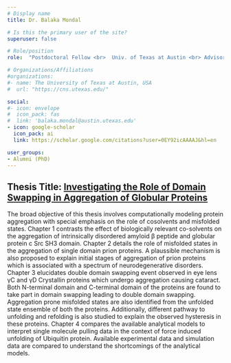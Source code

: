 ```yaml
---
# Display name
title: Dr. Balaka Mondal

# Is this the primary user of the site?
superuser: false

# Role/position
role:  "Postdoctoral Fellow <br>  Univ. of Texas at Austin <br> Advisor: Prof. D. Thirumalai"

# Organizations/Affiliations
#organizations:
#- name: The University of Texas at Austin, USA
#  url: "https://cns.utexas.edu/"

social:
#- icon: envelope
#  icon_pack: fas
#  link: 'balaka.mondal@austin.utexas.edu'
- icon: google-scholar
  icon_pack: ai
  link: https://scholar.google.com/citations?user=0EY92icAAAAJ&hl=en

user_groups:
- Alumni (PhD)
---
```

## Thesis Title:  [Investigating the Role of Domain Swapping in Aggregation of Globular Proteins](https://etd.iisc.ac.in/handle/2005/4515)

The broad objective of this thesis involves computationally modeling protein aggregation with special emphasis on the role of cosolvents and misfolded states. Chapter 1 contrasts the effect of biologically relevant co-solvents on the aggregation of intrinsically disordered amyloid β peptide and globular protein c Src SH3 domain. Chapter 2 details the role of misfolded states in the aggregation of single domain prion proteins. A plaussible mechanism is also proposed to explain initial stages of aggregation of prion proteins which is associated with a spectrum of neurodegenerative disorders. Chapter 3 elucidates double domain swapping event observed in eye lens γC and γD Crystallin proteins which undergo aggregation causing cataract. Both N-terminal domain and C-terminal domain of the proteins are found to take part in domain swapping leading to double domain swapping. Aggregation prone misfolded states are also identified from the unfolded state ensemble of both the proteins. Additionally, different pathway to unfolding and refolding is also studied to explain the observed hysteresis in these proteins. Chapter 4 compares the available analytical models to interpret single molecule pulling data in the context of force induced unfolding of Ubiquitin protein. Available experimental data and simulation data are compared to understand the shortcomings of the analytical models.
